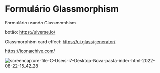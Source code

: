 # Formulário Glassmorphism 
Formulário usando Glassmorphism 



botão: https://uiverse.io/


Glassmorphism card effect: https://ui.glass/generator/



https://iconarchive.com/


![screencapture-file-C-Users-i7-Desktop-Nova-pasta-index-html-2022-08-22-15_42_28](https://user-images.githubusercontent.com/102630771/185995368-5c8fb463-14dd-4b27-b51f-30466f9dfe2a.png)
